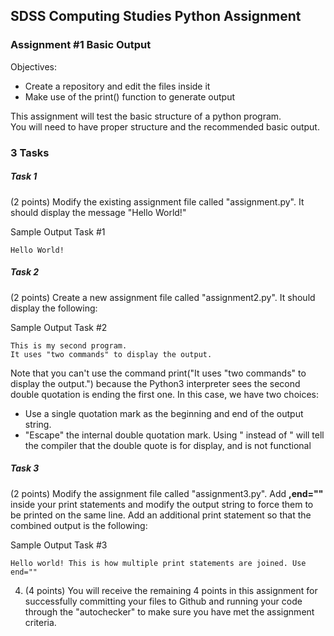 ## SDSS Computing Studies Python Assignment
### Assignment #1 Basic Output

Objectives:
* Create a repository and edit the files inside it
* Make use of the print() function to generate output

This assignment will test the basic structure of a python program.  
You will need to have proper structure and the recommended basic output.

### 3 Tasks

##### Task 1
(2 points) Modify the existing assignment file called "assignment.py".  It should display the message "Hello World!"

Sample Output Task #1
```
Hello World!
```

##### Task 2
(2 points) Create a new assignment file called "assignment2.py".  It should display the following:

Sample Output Task #2
```
This is my second program.
It uses "two commands" to display the output.
```
Note that you can't use the command print("It uses "two commands" to display the output.") because the Python3 interpreter sees the second double quotation is ending the first one.  In this case, we have two choices:
  - Use a single quotation mark as the beginning and end of the output string.
  - "Escape" the internal double quotation mark.  Using \" instead of " will tell the compiler that the double quote is for display, and is not functional

##### Task 3
(2 points) Modify the assignment file called "assignment3.py".  Add **,end=""** inside your print statements and modify the output string to force them to be printed on the same line.  Add an additional print statement so that the combined output is the following:

Sample Output Task #3
```
Hello world! This is how multiple print statements are joined. Use end=""
```

4. (4 points) You will receive the remaining 4 points in this assignment for successfully committing your files to Github and running your code through the "autochecker" to make sure you have met the assignment criteria.
